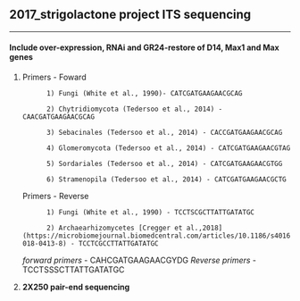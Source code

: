 
## 2017_strigolactone project ITS sequencing

----
#### Include over-expression, RNAi and GR24-restore of D14, Max1 and Max genes


1. Primers - Foward

             1) Fungi (White et al., 1990)- CATCGATGAAGAACGCAG 
             
             2) Chytridiomycota (Tedersoo et al., 2014) - CAACGATGAAGAACGCAG
             
             3) Sebacinales (Tedersoo et al., 2014) - CACCGATGAAGAACGCAG
             
             4) Glomeromycota (Tedersoo et al., 2014) - CATCGATGAAGAACGTAG
             
             5) Sordariales (Tedersoo et al., 2014) - CATCGATGAAGAACGTGG
             
             6) Stramenopila (Tedersoo et al., 2014) - CATCGATGAAGAACGCTG
             
    Primers - Reverse
    
             1) Fungi (White et al., 1990) - TCCTSCGCTTATTGATATGC
    
             2) Archaearhizomycetes [Cregger et al.,2018](https://microbiomejournal.biomedcentral.com/articles/10.1186/s40168-018-0413-8) - TCCTCGCCTTATTGATATGC
             
   *forward primers* - CAHCGATGAAGAACGYDG
   *Reverse primers* - TCCTSSSCTTATTGATATGC
   
 2. **2X250 pair-end sequencing**
 
    
